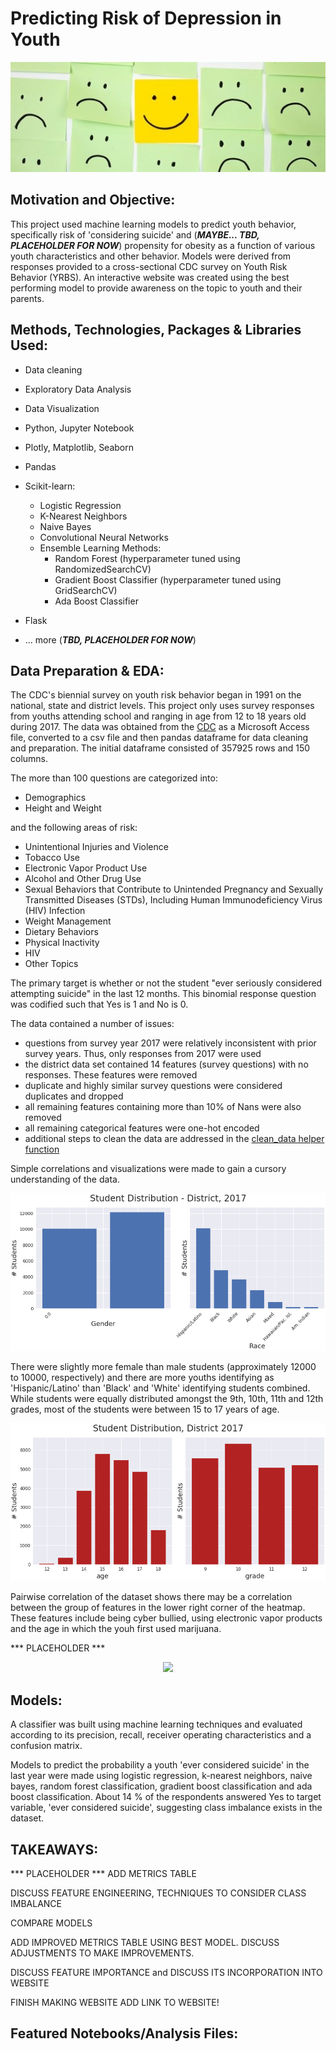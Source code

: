 # Predicting Risk of Depression in Youth
<p align="center">
  <img src="https://github.com/nlt-python/youth_behavioral_risk/blob/master/images/smiley.png">
</p>


## Motivation and Objective:

This project used machine learning models to predict youth behavior, specifically risk of 'considering suicide' and  (***MAYBE... TBD, PLACEHOLDER FOR NOW***) propensity for obesity as a function of various youth characteristics and other behavior. Models were derived from responses provided to a cross-sectional CDC survey on Youth Risk Behavior (YRBS). An interactive website was created using the best performing model to provide awareness on the topic to youth and their parents.



## Methods, Technologies, Packages & Libraries Used:

- Data cleaning 
- Exploratory Data Analysis
- Data Visualization

- Python, Jupyter Notebook
- Plotly, Matplotlib, Seaborn
- Pandas
- Scikit-learn:
  - Logistic Regression
  - K-Nearest Neighbors
  - Naive Bayes
  - Convolutional Neural Networks
  - Ensemble Learning Methods:
    - Random Forest (hyperparameter tuned using RandomizedSearchCV)
    - Gradient Boost Classifier (hyperparameter tuned using GridSearchCV)
    - Ada Boost Classifier
 
- Flask
- ... more (***TBD, PLACEHOLDER FOR NOW***)



## Data Preparation & EDA:

The CDC's biennial survey on youth risk behavior began in 1991 on the national, state and district levels. This project only uses survey responses from youths attending school and ranging in age from 12 to 18 years old during 2017. The data was obtained from the [CDC](https://www.cdc.gov/healthyyouth/data/yrbs/data.htm) as a Microsoft Access file, converted to a csv file and then pandas dataframe for data cleaning and preparation. The initial dataframe consisted of 357925 rows and 150 columns.

The more than 100 questions are categorized into:

- Demographics
- Height and Weight

and the following areas of risk:

- Unintentional Injuries and Violence
- Tobacco Use
- Electronic Vapor Product Use
- Alcohol and Other Drug Use
- Sexual Behaviors that Contribute to Unintended Pregnancy and Sexually 
  Transmitted Diseases (STDs), Including Human Immunodeficiency Virus (HIV)
  Infection
- Weight Management
- Dietary Behaviors
- Physical Inactivity
- HIV
- Other Topics


The primary target is whether or not the student "ever seriously considered attempting suicide" in the last 12 months. This binomial response question was codified such that Yes is 1 and No is 0.


The data contained a number of issues:
- questions from survey year 2017 were relatively inconsistent with prior survey years. Thus, only responses from 2017 were used
- the district data set contained 14 features (survey questions) with no responses. These features were removed
- duplicate and highly similar survey questions were considered duplicates and dropped
- all remaining features containing more than 10% of Nans were also removed
- all remaining categorical features were one-hot encoded
- additional steps to clean the data are addressed in the [clean_data helper function](src/helpers.py) 



Simple correlations and visualizations were made to gain a cursory understanding of the data.

<p align="center">
  <img src="images/gender_race.png">
</p>


There were slightly more female than male students (approximately 12000 to 10000, respectively) and there are more youths identifying as 'Hispanic/Latino' than 'Black' and 'White' identifying students combined. While students were equally distributed amongst the 9th, 10th, 11th and 12th grades, most of the students were between 15 to 17 years of age.


<p align="center">
  <img src="images/age_grade.png">
</p>


Pairwise correlation of the dataset shows there may be a correlation between the group of features in the lower right corner of the heatmap. These features include being cyber bullied, using electronic vapor products and the age in which the youh first used marijuana.

*** PLACEHOLDER ***
<p align="center">
  <img src="images/corr_heat_map.png">
</p>

## Models:

A classifier was built using machine learning techniques and evaluated according to its precision, recall, receiver operating characteristics and a confusion matrix. 

Models to predict the probability a youth 'ever considered suicide' in the last year were made using logistic regression, k-nearest neighbors, naive bayes, random forest classification, gradient boost classification and ada boost classification. About 14 % of the respondents answered Yes to target variable, 'ever considered suicide', suggesting class imbalance exists in the dataset.



## TAKEAWAYS:

*** PLACEHOLDER *** ADD METRICS TABLE

DISCUSS FEATURE ENGINEERING, TECHNIQUES TO CONSIDER CLASS IMBALANCE

COMPARE MODELS

ADD IMPROVED METRICS TABLE USING BEST MODEL. DISCUSS ADJUSTMENTS TO MAKE IMPROVEMENTS. 

DISCUSS FEATURE IMPORTANCE and DISCUSS ITS INCORPORATION INTO WEBSITE

FINISH MAKING WEBSITE
ADD LINK TO WEBSITE!


## Featured Notebooks/Analysis Files:

